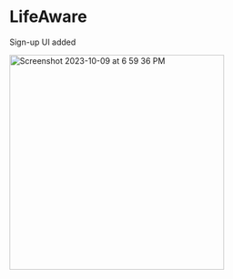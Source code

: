 # LifeAware
Sign-up UI added


<img width="377" alt="Screenshot 2023-10-09 at 6 59 36 PM" src="https://github.com/SheyBarpagga/LifeAware/assets/108373193/8b5fe61d-779d-4cc2-804e-dbc8f5c5cc10">
